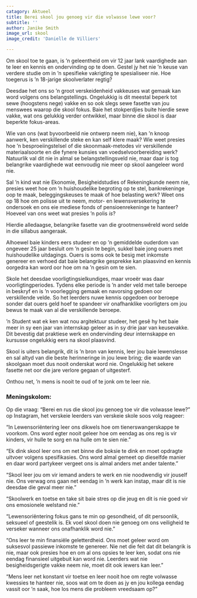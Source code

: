 ```yaml
---
catagory: Aktueel
title: Berei skool jou genoeg vir die volwasse lewe voor?
subtitle: ''
author: Janike Smith
image_url: skool
image_credit: 'Danielle de Villiers'

---
```

Om skool toe te gaan, is ’n geleentheid om vir 12 jaar lank vaardighede aan te leer en kennis en ondervinding op te doen. Gestel jy het nie ’n keuse van verdere studie om in ’n spesifieke vakrigting te spesialiseer nie. Hoe toegerus is ’n 18-jarige skoolverlater regtig?

Deesdae het ons so ’n groot verskeidenheid vakkeuses wat gemaak kan word volgens ons belangstellings. Ongelukkig is dit meestal beperk tot sewe (hoogstens nege) vakke en so ook slegs sewe fasette van jou menswees waarop die skool fokus. Baie het stokperdjies buite hierdie sewe vakke, wat ons gelukkig verder ontwikkel, maar binne die skool is daar beperkte fokus-areas.

Wie van ons (wat byvoorbeeld nie ontwerp neem nie), kan ’n knoop aanwerk, ken verskillende steke en kan self klere maak? Wie weet presies hoe ’n besproeiingstelsel of die skoonmaak-metodes vir verskillende materiaalsoorte en die fynere kunsies van voedselvoorbereiding werk? Natuurlik val dit nie in almal se belangstellingsveld nie, maar daar is tog belangrike vaardighede wat eenvoudig nie meer op skool aangeleer word nie.

Sal ’n kind wat nie Ekonomie, Besigheidstudies of Rekeningkunde neem nie, presies weet hoe om ’n huishoudelike begroting op te stel, bankrekeninge oop te maak, beleggingskeuses te maak of hoe belasting werk? Weet ons op 18 hoe om polisse uit te neem, motor- en lewensversekering te ondersoek en ons eie mediese fonds of pensioenrekeninge te hanteer? Hoeveel van ons weet wat presies ’n polis _is_?

Hierdie alledaagse, belangrike fasette van die grootmenswêreld word selde in die sillabus aangeraak.

Alhoewel baie kinders eers studeer en op ’n gemiddelde ouderdom van ongeveer 25 jaar besluit om ’n gesin te begin, sukkel baie jong ouers met huishoudelike uitdagings. Ouers is soms ook te besig met inkomste genereer en verhoed dat baie belangrike gesprekke kan plaasvind en kennis oorgedra kan word oor hoe om na ’n gesin om te sien.

Skole het deesdae voorligtingsielkundiges, maar vroeër was daar voorligtingperiodes. Tydens elke periode is ’n ander veld met talle beroepe in beskryf en is ’n voorlegging gemaak en navorsing gedoen oor verskillende velde. So het leerders nuwe kennis opgedoen oor beroepe sonder dat ouers geld hoef te spandeer vir onafhanklike voorligters om jou bewus te maak van al die verskillende beroepe.

’n Student wat ek ken wat nou argitektuur studeer, het gesê hy het baie meer in sy een jaar van internskap geleer as in sy drie jaar van keusevakke. Dit bevestig dat praktiese werk en ondervinding deur internskappe en kursusse ongelukkig eers na skool plaasvind.

Skool is uiters belangrik, dit is ’n bron van kennis, leer jou baie lewenslesse en sal altyd van die beste herinneringe in jou lewe bring; die waarde van skoolgaan moet dus nooit onderskat word nie. Ongelukkig het sekere fasette net oor die jare verlore gegaan of uitgesterf.

Onthou net, ’n mens is nooit te oud of te jonk om te leer nie.

### Meningskolom:

Op die vraag: “Berei en rus die skool jou genoeg toe vir die volwasse lewe?” op Instagram, het verskeie leerders van verskeie skole soos volg reageer:

“In Lewensoriëntering leer ons dikwels hoe om tienerswangerskappe te voorkom. Ons word egter nooit geleer hoe om eendag as ons reg is vir kinders, vir hulle te sorg en na hulle om te sien nie.”

“Ek dink skool leer ons om net binne die boksie te dink en moet opdragte uitvoer volgens spesifikasies. Ons word almal gemeet op dieselfde manier en daar word partykeer vergeet ons is almal anders met ander talente.”

“Skool leer jou om vir iemand anders te werk en nie noodwendig vir jouself nie. Ons verwag ons gaan net eendag in ’n werk kan instap, maar dit is nie deesdae die geval meer nie.”

“Skoolwerk en toetse en take sit baie stres op die jeug en dit is nie goed vir ons emosionele welstand nie.”

“Lewensoriëntering fokus gans te min op gesondheid, of dit persoonlik, seksueel of geestelik is. Ek voel skool doen nie genoeg om ons veiligheid te verseker wanneer ons onafhanklik word nie.”

“Ons leer te min finansiële geletterdheid. Ons moet geleer word om suksesvol passiewe inkomste te genereer. Nie net die feit dat dit belangrik is nie, maar ook presies hoe en om al ons opsies te leer ken, sodat ons nie eendag finansieel uitgebuit kan word nie. Leerders wat nie besigheidsgerigte vakke neem nie, moet dit ook iewers kan leer.”

“Mens leer net konstant vir toetse en leer nooit hoe om regte volwasse kwessies te hanteer nie, soos wat om te doen as jy en jou kollega eendag vassit oor ’n saak, hoe los mens die probleem vreedsaam op?”